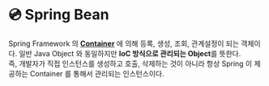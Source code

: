 # 💿 Spring Bean

Spring Framework 의 **[Container](https://github.com/LeeJun1118/TIL/blob/main/spring/container.md)** 에 의해 등록, 생성, 조회, 관계설정이 되는 객체이다. 일반 Java Object 와 동일하지만 **IoC 방식으로 관리되는 Object**를 뜻한다. </br>
즉, 개발자가 직접 인스턴스를 생성하고 호출, 삭제하는 것이 아니라 항상 Spring 이 제공하는 Container 를 통해서 관리되는 인스턴스이다.


